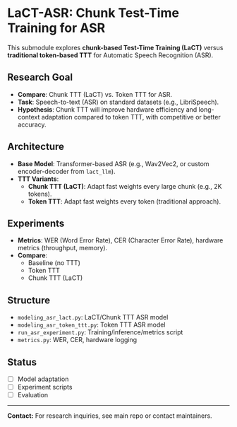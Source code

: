 # LaCT-ASR: Chunk Test-Time Training for ASR

This submodule explores **chunk-based Test-Time Training (LaCT)** versus **traditional token-based TTT** for Automatic Speech Recognition (ASR).

## Research Goal
- **Compare**: Chunk TTT (LaCT) vs. Token TTT for ASR.
- **Task**: Speech-to-text (ASR) on standard datasets (e.g., LibriSpeech).
- **Hypothesis**: Chunk TTT will improve hardware efficiency and long-context adaptation compared to token TTT, with competitive or better accuracy.

## Architecture
- **Base Model**: Transformer-based ASR (e.g., Wav2Vec2, or custom encoder-decoder from `lact_llm`).
- **TTT Variants**:
  - **Chunk TTT (LaCT)**: Adapt fast weights every large chunk (e.g., 2K tokens).
  - **Token TTT**: Adapt fast weights every token (traditional approach).

## Experiments
- **Metrics**: WER (Word Error Rate), CER (Character Error Rate), hardware metrics (throughput, memory).
- **Compare**:
  - Baseline (no TTT)
  - Token TTT
  - Chunk TTT (LaCT)

## Structure
- `modeling_asr_lact.py`: LaCT/Chunk TTT ASR model
- `modeling_asr_token_ttt.py`: Token TTT ASR model
- `run_asr_experiment.py`: Training/inference/metrics script
- `metrics.py`: WER, CER, hardware logging

## Status
- [ ] Model adaptation
- [ ] Experiment scripts
- [ ] Evaluation

---

**Contact:** For research inquiries, see main repo or contact maintainers. 
